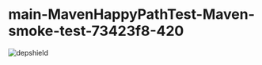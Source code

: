# main-MavenHappyPathTest-Maven-smoke-test-73423f8-420

![depshield](https://depshield.sonatype.org/badges/depshield-prod/main-MavenHappyPathTest-Maven-smoke-test-73423f8-420/depshield.svg)
